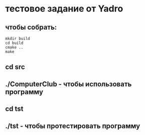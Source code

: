 # тестовое задание от Yadro
## чтобы собрать:
```
mkdir build
cd build
cmake ..
make
```
## cd src 
## ./ComputerClub - чтобы использовать программу
## cd tst
## ./tst - чтобы протестировать программу
